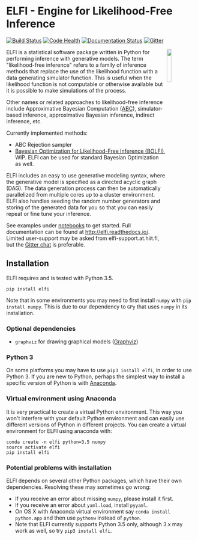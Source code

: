 ELFI - Engine for Likelihood-Free Inference
===========================================

[![Build Status](https://travis-ci.org/elfi-dev/elfi.svg?branch=master)](https://travis-ci.org/elfi-dev/elfi)
[![Code Health](https://landscape.io/github/elfi-dev/elfi/master/landscape.svg?style=flat)](https://landscape.io/github/elfi-dev/elfi/master)
[![Documentation Status](https://readthedocs.org/projects/elfi/badge/?version=latest)](http://elfi.readthedocs.io/en/latest/?badge=latest)
[![Gitter](https://badges.gitter.im/elfi-dev/elfi.svg)](https://gitter.im/elfi-dev/elfi?utm_source=badge&utm_medium=badge&utm_campaign=pr-badge)

<img src="https://cloud.githubusercontent.com/assets/1233418/20178983/6e22ee44-a75c-11e6-8345-5934b55b9dc6.png" width="15%" align="right"></img>

ELFI is a statistical software package written in Python for performing inference with 
generative models. The term "likelihood-free inference" refers to a family of inference
methods that replace the use of the likelihood function with a data generating simulator 
function. This is useful when the likelihood function is not computable or otherwise
available but it is possible to make simulations of the process.

Other names or related approaches to likelihood-free inference include Approximative 
Bayesian Computation ([ABC](https://en.wikipedia.org/wiki/Approximate_Bayesian_computation)), 
simulator-based inference, approximative Bayesian inference, indirect inference, etc. 

Currently implemented methods:
- ABC Rejection sampler
- [Bayesian Optimization for Likelihood-Free Inference (BOLFI)](http://jmlr.csail.mit.edu/papers/v17/15-017.html), WIP. ELFI can be used for standard Bayesian Optimization as well.

ELFI includes an easy to use generative modeling syntax, where the generative model is 
specified as a directed acyclic graph (DAG). The data generation process can then be 
automatically parallelized from multiple cores up to a cluster environment. ELFI also 
handles seeding the random number generators and storing of the generated data for you so
that you can easily repeat or fine tune your inference.

See examples under [notebooks](https://github.com/elfi-dev/notebooks) to get started. Full
documentation can be found at http://elfi.readthedocs.io/. Limited user-support may be
asked from elfi-support.at.hiit.fi, but the 
[Gitter chat](https://gitter.im/elfi-dev/elfi?utm_source=share-link&utm_medium=link&utm_campaign=share-link) 
is preferable.


Installation
------------

ELFI requires and is tested with Python 3.5.

```
pip install elfi
```

Note that in some environments you may need to first install `numpy` with 
`pip install numpy`. This is due to our dependency to `GPy` that uses `numpy` in its 
installation.

### Optional dependencies

- `graphviz` for drawing graphical models ([Graphviz](http://www.graphviz.org))


### Python 3

On some platforms you may have to use `pip3 install elfi`, in order to use Python 3. 
If you are new to Python, perhaps the simplest way to install a specific version of Python
is with [Anaconda](https://www.continuum.io/downloads).

### Virtual environment using Anaconda

It is very practical to create a virtual Python environment. This way you won't interfere
with your default Python environment and can easily use different versions of Python
in different projects. You can create a virtual environment for ELFI using anaconda with:

```
conda create -n elfi python=3.5 numpy
source activate elfi
pip install elfi
```

### Potential problems with installation

ELFI depends on several other Python packages, which have their own dependencies. 
Resolving these may sometimes go wrong:
- If you receive an error about missing `numpy`, please install it first.
- If you receive an error about `yaml.load`, install `pyyaml`.
- On OS X with Anaconda virtual environment say `conda install python.app` and then use 
`pythonw` instead of `python`.
- Note that ELFI currently supports Python 3.5 only, although 3.x may work as well, 
so try `pip3 install elfi`.
